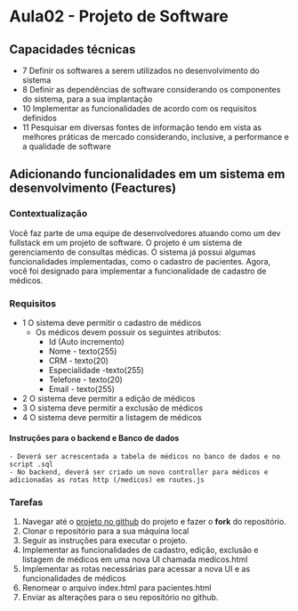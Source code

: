 # Aula02 - Projeto de Software

## Capacidades técnicas
- 7 Definir os softwares a serem utilizados no desenvolvimento do sistema
- 8 Definir as dependências de software considerando os componentes do sistema, para a sua implantação
- 10 Implementar as funcionalidades de acordo com os requisitos definidos
- 11 Pesquisar em diversas fontes de informação tendo em vista as melhores práticas de mercado considerando, inclusive, a performance e a qualidade de software
 
## Adicionando funcionalidades em um sistema em desenvolvimento (Feactures)

### Contextualização
Você faz parte de uma equipe de desenvolvedores atuando como um dev fullstack em um projeto de software. O projeto é um sistema de gerenciamento de consultas médicas. O sistema já possui algumas funcionalidades implementadas, como o cadastro de pacientes. Agora, você foi designado para implementar a funcionalidade de cadastro de médicos.

### Requisitos
- 1 O sistema deve permitir o cadastro de médicos
    - Os médicos devem possuir os seguintes atributos:
        - Id (Auto incremento)
        - Nome - texto(255)
        - CRM - texto(20)
        - Especialidade -texto(255)
        - Telefone - texto(20)
        - Email - texto(255)
- 2 O sistema deve permitir a edição de médicos
- 3 O sistema deve permitir a exclusão de médicos
- 4 O sistema deve permitir a listagem de médicos

#### Instruções para o backend e Banco de dados
    - Deverá ser acrescentada a tabela de médicos no banco de dados e no script .sql
    - No backend, deverá ser criado um novo controller para médicos e adicionadas as rotas http (/medicos) em routes.js

### Tarefas
1. Navegar até o [projeto no github](https://github.com/wellifabio/back-end-aula02-2025.git) do projeto e fazer o **fork** do repositório.
2. Clonar o repositório para a sua máquina local
3. Seguir as instruções para executar o projeto.
4. Implementar as funcionalidades de cadastro, edição, exclusão e listagem de médicos em uma nova UI chamada medicos.html
5. Implementar as rotas necessárias para acessar a nova UI e as funcionalidades de médicos
6. Renomear o arquivo index.html para pacientes.html
7. Enviar as alterações para o seu repositório no github.